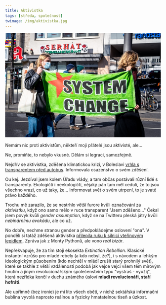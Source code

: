 ```yaml
---
title: Aktivistka
tags: [středa, společnost]
twimage: /img/aktivistka.jpg
---
```


![cover](/img/aktivistka.jpg)

Nemám nic proti aktivistům, někteří moji přátelé jsou aktivisté, ale...

Ne, promiňte, to nebylo vkusné. Dělám si legraci, samozřejmě.

Nejdřív se aktivistka, zděšena klimatickou krizí, v Boleslavi [vrhla s transparentem před autobus](https://boleslavsky.denik.cz/zpravy_region/aktivistka-v-mlade-boleslavi-chtela-zachranit-planetu-vrhla-se-pod-ekoautobus.html). Informovala osazenstvo o svém zděšení.

Ou kej. Jezdíval jsem kolem Úřadu vlády, a tam občas postávali různí lidé s transparenty. Ekologičtí i neekologičtí, nějaký pán tam měl ceduli, že to jsou všechno vrazi, co už taky, že... Informovat svět o svém utrpení, to je svaté právo každého.

Trochu mě zarazilo, že se nestrhlo větší furore kvůli označování za _aktivistku_, když ono samo mělo v ruce transparent "Jsem zděšeno..." Čekal jsem povyk kvůli _gender assumption_, když se na Twitteru pleská játry kvůli _nebinárnímu avokádu_, ale co už.

No dobře, nechme stranou gender a předpokládejme oslovení "ona". V pondělí si tatáž zděšená aktivistka [přilepila ruku k silnici vteřinovým lepidlem](https://www.idnes.cz/praha/zpravy/aktivistka-lepidlo-silnice-zachranna-sluzba-mlada-boleslav.A210503_164701_praha-zpravy_pp). Zpráva jak z Monty Pythonů, ale vono _reál bizár_.

Nepřekvapuje, že za tím stojí ekosekta _Extinction Rebellion_. Klasické instantní vzrůšo pro mladé rebely (a kdo nebyl, že?), i s návodem a lehkým ideologickým působením (kdo nechtěl v mládí zrušit starý prohnilý svět), které se takhle z větší vzdálenosti podobá jak vejce vejci všem těm mírovým hnutím a jiným revolucionářským společenstvím typu "vystraš - využij", která nezřídka končí v duchu známého úsloví **mladí revolucionáři, staří hofráti**.

Ale upřímně (bez ironie) je mi líto všech obětí, v nichž sektářská informační bublina vyvolá naprosto reálnou a fyzicky hmatatelnou tíseň a úzkost.
